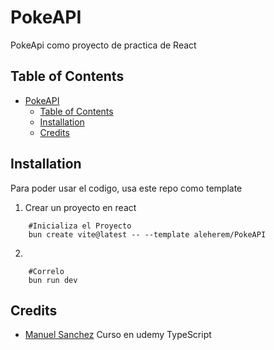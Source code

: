# PokeAPI

PokeApi como proyecto de practica de React

## Table of Contents

- [PokeAPI](#pokeapi)
  - [Table of Contents](#table-of-contents)
  - [Installation](#installation)
  - [Credits](#credits)

## Installation

Para poder usar el codigo, usa este repo como template

1. Crear un proyecto en react

```
    #Inicializa el Proyecto
    bun create vite@latest -- --template aleherem/PokeAPI
```

2.

```
    #Correlo
    bun run dev
```

## Credits

- [Manuel Sanchez](https://www.udemy.com/course/crea-una-pokedex-con-reactjs-y-typescript) Curso en udemy TypeScript
